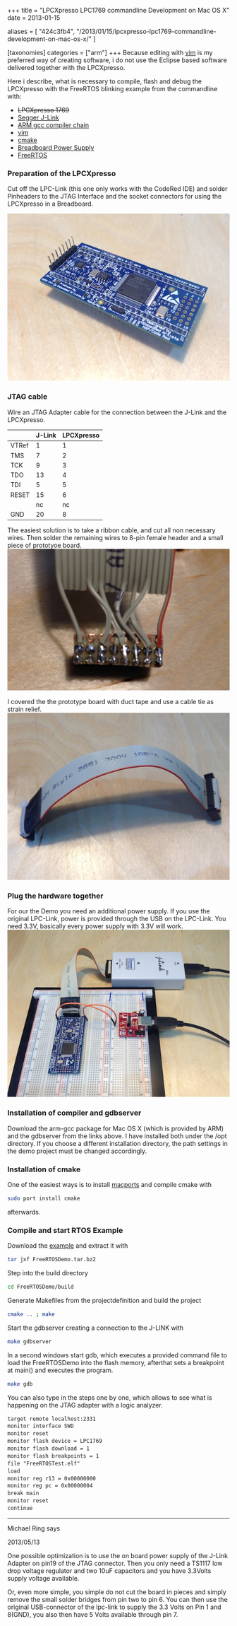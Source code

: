 +++
title = "LPCXpresso LPC1769 commandline Development on Mac OS X"
date = 2013-01-15

aliases = [
  "424c3fb4",
  "/2013/01/15/lpcxpresso-lpc1769-commandline-development-on-mac-os-x/"
]

[taxonomies]
categories = ["arm"]
+++
Because editing with [vim](http://www.vim.org) is my preferred way of creating software, i do
not use the Eclipse based software delivered together with the LPCXpresso.

Here i describe, what is necessary to compile, flash and debug the LPCXpresso with the
FreeRTOS blinking example from the commandline with:

* <s>LPCXpresso 1769</s>
* [Segger J-Link](https://www.segger.com/j-link-edu.html)
* [ARM gcc compiler chain](https://launchpad.net/gcc-arm-embedded/+download)
* [vim](http://www.vim.org)
* [cmake](https://www.cmake.org)
* [Breadboard Power Supply](https://www.sparkfun.com/products/8376)
* [FreeRTOS](https://www.freertos.org)

<!-- more -->

### Preparation of the LPCXpresso

Cut off the LPC-Link (this one only works with the CodeRed IDE) and solder Pinheaders to the
JTAG Interface and the socket connectors for using the LPCXpresso in a Breadboard.

![LPCXpresso](LPCXpresso.jpg)

### JTAG cable

Wire an JTAG Adapter cable for the connection between the J-Link and the LPCXpresso.

|       | J-Link | LPCXpresso |
|-------|--------|------------|
| VTRef |      1 |          1 |
| TMS   |      7 |          2 |
| TCK   |      9 |          3 |
| TDO   |     13 |          4 |
| TDI   |      5 |          5 |
| RESET |     15 |          6 |
|       |     nc |         nc |
| GND   |     20 |          8 |

The easiest solution is to take a ribbon cable, and cut all non necessary wires. Then solder
the remaining wires to 8-pin female header and a small piece of prototyoe board.
![LPCXpresso JTAG](LPCXpresso_JTAG_1.jpg)

I covered the the prototype board with duct tape and use a cable tie as strain relief.
![LPCXpresso JTAG](LPCXpresso_JTAG_2.jpg)

### Plug the hardware together

For our the Demo you need an additional power supply. If you use the original LPC-Link,
power is provided through the USB on the LPC-Link. You need 3.3V, basically every power
supply with 3.3V will work.
![LPCXpresso Demo](LPCXpresso_Demo.jpg)

### Installation of compiler and gdbserver

Download the arm-gcc package for Mac OS X (which is provided by ARM) and the gdbserver
from the links above. I have installed both under the /opt directory. If you choose a
different installation directory, the path settings in the demo project must be changed
accordingly.

### Installation of cmake

One of the easiest ways is to install [macports](https://www.macports.org) and compile cmake with

```bash
sudo port install cmake
```

afterwards.

### Compile and start RTOS Example

Download the [example](FreeRTOSDemo.tar.bz2) and extract it with

```bash
tar jxf FreeRTOSDemo.tar.bz2
```

Step into the build directory

```bash
cd FreeRTOSDemo/build
```

Generate Makefiles from the projectdefinition and build the project

```bash
cmake .. ; make
```

Start the gdbserver creating a connection to the J-LINK with

```bash
make gdbserver
```

In a second windows start gdb, which executes a provided command file to load the
FreeRTOSDemo into the flash memory, afterthat sets a breakpoint at main() and executes
the program.

```bash
make gdb
```

You can also type in the steps one by one, which allows to see what is happening on the
JTAG adapter with a logic analyzer.

```txt
target remote localhost:2331
monitor interface SWD
monitor reset
monitor flash device = LPC1769
monitor flash download = 1
monitor flash breakpoints = 1
file "FreeRTOSTest.elf"
load
monitor reg r13 = 0x00000000
monitor reg pc = 0x00000004
break main
monitor reset
continue
```

<div class="comments">
<hr class="comments-ruler" />
<div class="comments-level-1">
<p class="comments-author">Michael Ring says</p>
<p class="comments-date">2013/05/13</p>
<p>
One possible optimization is to use the on board power supply of the J-Link Adapter on
pin19 of the JTAG connector. Then you only need a TS1117 low drop voltage regulator and
two 10uF capacitors and you have 3.3Volts supply voltage available.
</p>
<p>
Or, even more simple, you simple do not cut the board in pieces and simply remove the
small solder bridges from pin two to pin 6. You can then use the original USB-connector
of the lpc-link to supply the 3.3 Volts on Pin 1 and 8(GND), you also then have
5 Volts available through pin 7.
</p>
</div>
</div>
